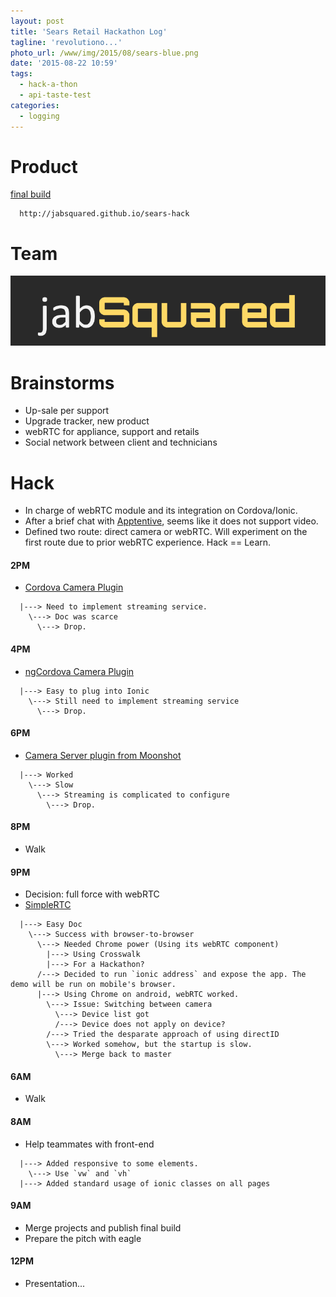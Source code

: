 ```yaml
---
layout: post
title: 'Sears Retail Hackathon Log'
tagline: 'revolutiono...'
photo_url: /www/img/2015/08/sears-blue.png
date: '2015-08-22 10:59'
tags:
  - hack-a-thon
  - api-taste-test
categories:
  - logging
---
```


# Product

[final build][47e18354]

  [47e18354]: http://jabsquared.github.io/sears-hack

```
  http://jabsquared.github.io/sears-hack
```

# Team

![jabSquared](/www/img/2015/08/jabSquared.png)

# Brainstorms

+ Up-sale per support
+ Upgrade tracker, new product
+ webRTC for appliance, support and retails
+ Social network between client and technicians

# Hack

+ In charge of webRTC module and its integration on Cordova/Ionic.
+ After a brief chat with [Apptentive](http://apptentive.com/), seems like it does not support video.
+ Defined two route: direct camera or webRTC. Will experiment on the first route due to prior webRTC experience. Hack == Learn.

#### 2PM
+ [Cordova Camera Plugin](https://github.com/apache/cordova-plugin-camera)

```  
  |---> Need to implement streaming service.
    \---> Doc was scarce
      \---> Drop.
```

#### 4PM
+ [ngCordova Camera Plugin](http://ngcordova.com/docs/plugins/camera/)

```  
  |---> Easy to plug into Ionic
    \---> Still need to implement streaming service
      \---> Drop.
```

#### 6PM
+ [Camera Server plugin from Moonshot](https://github.com/Moonware/cordova-cameraserver)

```  
  |---> Worked
    \---> Slow
      \---> Streaming is complicated to configure
        \---> Drop.
```

#### 8PM
+ Walk

#### 9PM
+ Decision: full force with webRTC
+ [SimpleRTC][2c2eac65]

```
  |---> Easy Doc
    \---> Success with browser-to-browser
      \---> Needed Chrome power (Using its webRTC component)
        |---> Using Crosswalk
        |---> For a Hackathon?
      /---> Decided to run `ionic address` and expose the app. The demo will be run on mobile's browser.
      |---> Using Chrome on android, webRTC worked.
        \---> Issue: Switching between camera
          \---> Device list got
          /---> Device does not apply on device?
        /---> Tried the desparate approach of using directID
        \---> Worked somehow, but the startup is slow.
          \---> Merge back to master
```

#### 6AM
+ Walk

#### 8AM
+ Help teammates with front-end

```
  |---> Added responsive to some elements.
    \---> Use `vw` and `vh`
  |---> Added standard usage of ionic classes on all pages
```

#### 9AM
+ Merge projects and publish final build
+ Prepare the pitch with eagle

#### 12PM
+ Presentation...

  [2c2eac65]: http://simplewebrtc.com/ "SimpleRTC"
